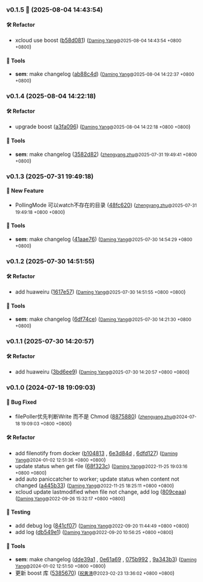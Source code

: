### v0.1.5 🌈 (2025-08-04 14:43:54)

#### 🛠  Refactor
  * xcloud use boost ([b58d081](https://github.com/sandwich-go/xconf-providers/commit/b58d0811bbda457af770494427b5b1cd86df6dcf)) (<small>[Daming Yang](daming.yang@centurygame.com)@2025-08-04 14:43:54 &#43;0800 &#43;0800</small>)

#### 🤖  Tools
  * **sem**: make changelog ([ab88c4d](https://github.com/sandwich-go/xconf-providers/commit/ab88c4df703d990ca866bfca181ec932a204c5f1)) (<small>[Daming Yang](daming.yang@centurygame.com)@2025-08-04 14:22:37 &#43;0800 &#43;0800</small>)

### v0.1.4 (2025-08-04 14:22:18)

#### 🛠  Refactor
  * upgrade boost ([a3fa096](https://github.com/sandwich-go/xconf-providers/commit/a3fa0968b92ff5fa5c3f41b92e79cb8e2f4b9383)) (<small>[Daming Yang](daming.yang@centurygame.com)@2025-08-04 14:22:18 &#43;0800 &#43;0800</small>)

#### 🤖  Tools
  * **sem**: make changelog ([3582d82](https://github.com/sandwich-go/xconf-providers/commit/3582d82eb4b12c91fe15301e8df1da0dcd06715a)) (<small>[zhengyang.zhu](zhengyang.zhu@centurygame.com)@2025-07-31 19:49:41 &#43;0800 &#43;0800</small>)

### v0.1.3 (2025-07-31 19:49:18)

#### 🚀  New Feature
  * PollingMode 可以watch不存在的目录 ([48fc620](https://github.com/sandwich-go/xconf-providers/commit/48fc6205f4d9d1902f8c73e90759725c4250591e)) (<small>[zhengyang.zhu](zhengyang.zhu@centurygame.com)@2025-07-31 19:49:18 &#43;0800 &#43;0800</small>)

#### 🤖  Tools
  * **sem**: make changelog ([41aae76](https://github.com/sandwich-go/xconf-providers/commit/41aae76dfba2161363644e62037246ba992b7907)) (<small>[Daming Yang](daming.yang@centurygame.com)@2025-07-30 14:54:29 &#43;0800 &#43;0800</small>)

### v0.1.2 (2025-07-30 14:51:55)

#### 🛠  Refactor
  * add huaweiru ([1617e57](https://github.com/sandwich-go/xconf-providers/commit/1617e5708248bb680716cd39356b0aa201c43e68)) (<small>[Daming Yang](daming.yang@centurygame.com)@2025-07-30 14:51:55 &#43;0800 &#43;0800</small>)

#### 🤖  Tools
  * **sem**: make changelog ([6df74ce](https://github.com/sandwich-go/xconf-providers/commit/6df74ce3ad196c1788f5d569111ccd77015bfcae)) (<small>[Daming Yang](daming.yang@centurygame.com)@2025-07-30 14:21:30 &#43;0800 &#43;0800</small>)

### v0.1.1 (2025-07-30 14:20:57)

#### 🛠  Refactor
  * add huaweiru ([3bd6ee9](https://github.com/sandwich-go/xconf-providers/commit/3bd6ee9c9c4254651bdcd3d427082ce8f20000ca)) (<small>[Daming Yang](daming.yang@centurygame.com)@2025-07-30 14:20:57 &#43;0800 &#43;0800</small>)

### v0.1.0 (2024-07-18 19:09:03)

#### 🐛  Bug Fixed
  * filePoller优先判断Write 而不是 Chmod ([8875880](https://github.com/sandwich-go/xconf-providers/commit/8875880d26cb0ff427be54a8b430e37fca96f6d5)) (<small>[zhengyang.zhu](zhengyang.zhu@centurygame.com)@2024-07-18 19:09:03 &#43;0800 &#43;0800</small>)

#### 🛠  Refactor
  * add filenotify from docker ([b104813](https://github.com/sandwich-go/xconf-providers/commit/b104813ac54c3f7e05bb5024081d27a73b42d4c2) , [6e3d84d](https://github.com/sandwich-go/xconf-providers/commit/6e3d84d0f4784a147c7eb1ffdb228714d2e60159) , [6dfd127](https://github.com/sandwich-go/xconf-providers/commit/6dfd127eea032ea0761e4aa7c6086c5ddca91766)) (<small>[Daming Yang](daming.yang@centurygame.com)@2024-01-02 12:51:36 &#43;0800 &#43;0800</small>)
  * update status when get file ([68f323c](https://github.com/sandwich-go/xconf-providers/commit/68f323cfb7565022d7a04fbf027d191e1dbfae22)) (<small>[Daming Yang](daming.yang@centurygame.com)@2022-11-25 19:03:16 &#43;0800 &#43;0800</small>)
  * add auto paniccatcher to worker; update status when content not changed ([a445b33](https://github.com/sandwich-go/xconf-providers/commit/a445b33cc1ea2ce07298481d8571174730f1c078)) (<small>[Daming Yang](daming.yang@centurygame.com)@2022-11-25 18:25:11 &#43;0800 &#43;0800</small>)
  * xcloud update lastmodified when file not change, add log ([809ceaa](https://github.com/sandwich-go/xconf-providers/commit/809ceaa5f4c7c99ad644f6f97034a00aeaf05ce6)) (<small>[Daming Yang](daming.yang@centurygame.com)@2022-09-26 15:32:17 &#43;0800 &#43;0800</small>)

#### 🧪  Testing
  * add debug log ([841cf07](https://github.com/sandwich-go/xconf-providers/commit/841cf070f2c4d0e4f9c07da8938b4779762785bd)) (<small>[Daming Yang](daming.yang@centurygame.com)@2022-09-20 11:44:49 &#43;0800 &#43;0800</small>)
  * add log ([db549e1](https://github.com/sandwich-go/xconf-providers/commit/db549e14c823e7ef54128d164534bff69d29e5f9)) (<small>[Daming Yang](daming.yang@centurygame.com)@2022-09-20 10:56:25 &#43;0800 &#43;0800</small>)

#### 🤖  Tools
  * **sem**: make changelog ([dde39a1](https://github.com/sandwich-go/xconf-providers/commit/dde39a1b4ba2f7605d4274e032b34c770bf875e0) , [0e61a69](https://github.com/sandwich-go/xconf-providers/commit/0e61a694a2c408b8899cba5ca6edc39ebd1cc647) , [075b992](https://github.com/sandwich-go/xconf-providers/commit/075b992fcdc93fa5411127b9805f192da92c1510) , [9a343b3](https://github.com/sandwich-go/xconf-providers/commit/9a343b3a6cecdc2629c3fca464725574ae575e93)) (<small>[Daming Yang](daming.yang@centurygame.com)@2024-01-02 12:51:50 &#43;0800 &#43;0800</small>)
  * 更新 boost 库 ([5385670](https://github.com/sandwich-go/xconf-providers/commit/5385670a1c9c8bad2ddcff690e0d8208eed34f24)) (<small>[祝黄清](huangqing.zhu@centurygame.com)@2023-02-23 13:36:02 &#43;0800 &#43;0800</small>)



